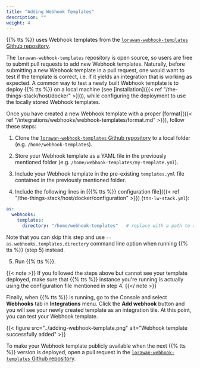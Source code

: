```yaml
---
title: "Adding Webhook Templates"
description: ""
weight: 4
---
```


{{% tts %}} uses Webhook templates from the [`lorawan-webhook-templates` Github repository](https://github.com/TheThingsNetwork/lorawan-webhook-templates/).

The `lorawan-webhook-templates` repository is open source, so users are free to submit pull requests to add new Webhook templates. Naturally, before submitting a new Webhook template in a pull request, one would want to test if the template is correct, i.e. if it yields an integration that is working as expected. A common way to test a newly built Webhook template is to deploy {{% tts %}} on a local machine (see [installation]({{< ref "/the-things-stack/host/docker" >}})), while configuring the deployment to use the locally stored Webhook templates.

Once you have created a new Webhook template with a proper [format]({{< ref "/integrations/webhooks/webhook-templates/format.md" >}}), follow these steps:

1. Clone the [`lorawan-webhook-templates` Github repository](https://github.com/TheThingsNetwork/lorawan-webhook-templates/) to a local folder (e.g. `/home/webhook-templates`).

2. Store your Webhook template as a YAML file in the previously mentioned folder (e.g. `/home/webhook-templates/my-template.yml`).

3. Include your Webhook template in the pre-existing `templates.yml` file contained in the previously mentioned folder.

4. Include the following lines in [{{% tts %}} configuration file]({{< ref "/the-things-stack/host/docker/configuration" >}}) (`ttn-lw-stack.yml`):

```yaml
as:
  webhooks:
    templates:
      directory: "/home/webhook-templates"   # replace with a path to a local folder where you stored Webhook templates
```

Note that you can skip this step and use `--as.webhooks.templates.directory` command line option when running {{% tts %}} (step 5) instead.

5. Run {{% tts %}}.

{{< note >}} If you followed the steps above but cannot see your template deployed, make sure that {{% tts %}} instance you're running is actually using the configuration file mentioned in step 4. {{</ note >}}

Finally, when {{% tts %}} is running, go to the Console and select **Webhooks** tab in **Integrations** menu. Click the **Add webhook** button and you will see your newly created template as an integration tile. At this point, you can test your Webhook template.

{{< figure src="../adding-webhook-template.png" alt="Webhook template successfully added" >}}

To make your Webhook template publicly available when the next {{% tts %}} version is deployed, open a pull request in the [`lorawan-webhook-templates` Github repository](https://github.com/TheThingsNetwork/lorawan-webhook-templates/).
